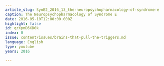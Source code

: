```yaml
---
article_slug: SynE2_2016_13_the-neuropsychopharmacology-of-syndrome-e
caption: The Neuropsychopharmacology of Syndrome E
date: 2016-05-10T12:00:00.000Z
highlight: false
id: qrXpnD6XD0k
index: 0
issue: content/issues/brains-that-pull-the-triggers.md
language: English
type: youtube
years: 2016

---
```

